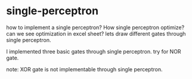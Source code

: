 # single-perceptron
how to implement a single perceptron? How single perceptron optimize? can we see optimization in excel sheet? lets draw different gates through single perceptron.


I implemented three basic gates through single perceptron. 
try for NOR gate.


note: XOR gate is not implementable through single perceptron.

